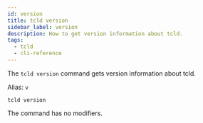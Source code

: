 ```yaml
---
id: version
title: tcld version
sidebar_label: version
description: How to get version information about tcld.
tags:
  - tcld
  - cli-reference
---
```


The `tcld version` command gets version information about tcld.

Alias: `v`

`tcld version`

The command has no modifiers.
